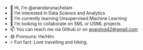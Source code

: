 - 👋 Hi, I’m @anandarunachelam
- 👀 I’m interested in Data Science and Analytics
- 🌱 I’m currently learning Unsupervised Machine Learning
- 💞️ I’m looking to collaborate on SML or USML projects
- 📫 You can reach me via Github or on anandva42@gmail.com
- 😄 Pronouns: He/Him
- ⚡ Fun fact: Love travelling and hiking.

<!---
anandarunachelam/anandarunachelam is a ✨ special ✨ repository because its `README.md` (this file) appears on your GitHub profile.
You can click the Preview link to take a look at your changes.
--->
